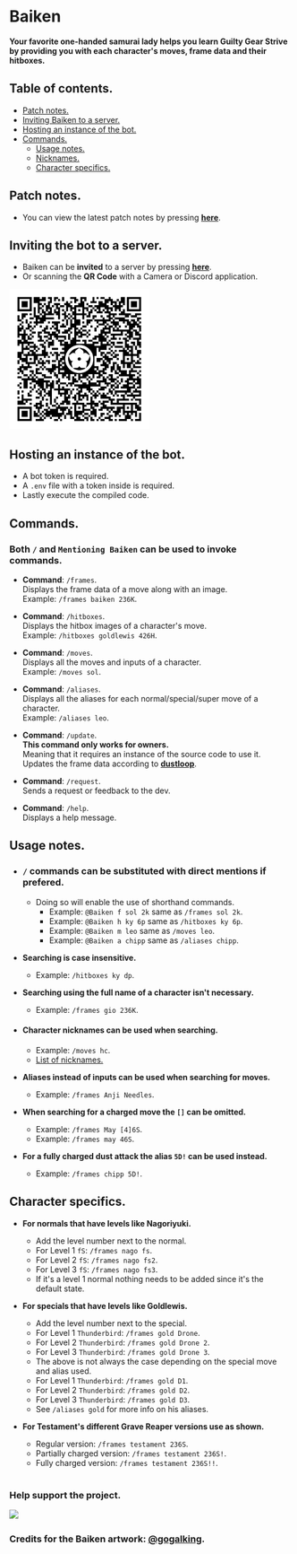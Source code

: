 # Baiken
**Your favorite one-handed samurai lady helps you learn Guilty Gear Strive \
by providing you with each character's moves, frame data and their hitboxes.**


## Table of contents.
  - [Patch notes.](https://github.com/yakiimoninja/baiken/releases)
  - [Inviting Baiken to a server.](#inviting-the-bot-to-a-server)
  - [Hosting an instance of the bot.](#hosting-an-instance-of-the-bot)
  - [Commands.](#commands)
    - [Usage notes.](#usage-notes)
    - [Nicknames.](data/nicknames.json)
    - [Character specifics.](#character-specifics)

## Patch notes.
- You can view the latest patch notes by pressing [**here**](https://github.com/yakiimoninja/baiken/releases).


## Inviting the bot to a server.
- Baiken can be **invited** to a server by pressing [**here**](https://discord.com/api/oauth2/authorize?client_id=919027797429727272&permissions=2147535872&scope=bot%20applications.commands).
- Or scanning the **QR Code** with a Camera or Discord application.

<img src="data/images/baiken_qr.png" width="250" height="250" />


## Hosting an instance of the bot.
- A bot token is required.
- A `.env` file with a token inside is required.
- Lastly execute the compiled code.


## Commands.
### Both **`/`** and **`Mentioning Baiken`** can be used to invoke commands.
- **Command**: `/frames`. \
Displays the frame data of a move along with an image.\
Example: `/frames baiken 236K`.
  
- **Command**: `/hitboxes`. \
Displays the hitbox images of a character's move. \
Example: `/hitboxes goldlewis 426H`.
  
- **Command**: `/moves`.\
Displays all the moves and inputs of a character.\
Example: `/moves sol`.

- **Command**: `/aliases`.\
Displays all the aliases for each normal/special/super move of a character.\
Example: `/aliases leo`.

- **Command**: `/update`.\
**This command only works for owners.** \
Meaning that it requires an instance of the source code to use it. \
Updates the frame data according to [**dustloop**](https://dustloop.com).

- **Command**: `/request`.\
Sends a request or feedback to the dev.

- **Command**: `/help`.\
Displays a help message.  

## Usage notes.

 - ### **`/`** commands can be substituted with direct mentions if prefered.
   - Doing so will enable the use of shorthand commands.
      - Example: `@Baiken f sol 2k` same as `/frames sol 2k`.
      - Example: `@Baiken h ky 6p` same as `/hitboxes ky 6p`.
      - Example: `@Baiken m leo` same as `/moves leo`.
      - Example: `@Baiken a chipp` same as `/aliases chipp`.


- **Searching is case insensitive.**
  - Example: `/hitboxes ky dp`.

- **Searching using the full name of a character isn't necessary.**
  - Example: `/frames gio 236K`.

- #### **Character nicknames can be used when searching.**
  - Example: `/moves hc`.
  - [List of nicknames.](data/nicknames.json)

- **Aliases instead of inputs can be used when searching for moves.**
  - Example: `/frames Anji Needles`.

- **When searching for a charged move  the `[]` can be omitted.**
  - Example: `/frames May [4]6S`.
  - Example: `/frames may 46S`.

- **For a fully charged dust attack the alias `5D!` can be used instead.**
  - Example: `/frames chipp 5D!`.

## Character specifics.
- **For normals that have levels like Nagoriyuki.**
  - Add the level number next to the normal.
  - For Level 1 `fS`: `/frames nago fs`. 
  - For Level 2 `fS`: `/frames nago fs2`.
  - For Level 3 `fS`: `/frames nago fs3`.
  - If it's a level 1 normal nothing needs to be added since it's the default state.

- **For specials that have levels like Goldlewis.**
  - Add the level number next to the special.
  - For Level 1 `Thunderbird`: `/frames gold Drone`.
  - For Level 2 `Thunderbird`: `/frames gold Drone 2`.
  - For Level 3 `Thunderbird`: `/frames gold Drone 3`.
  - The above is not always the case depending on the special move and alias used.
  - For Level 1 `Thunderbird`: `/frames gold D1`.
  - For Level 2 `Thunderbird`: `/frames gold D2`.
  - For Level 3 `Thunderbird`: `/frames gold D3`.
  - See `/aliases gold` for more info on his aliases.

- **For Testament's different Grave Reaper versions use as shown.**
  - Regular version: `/frames testament 236S`.
  - Partially charged version: `/frames testament 236S!`.
  - Fully charged version: `/frames testament 236S!!`.

#
### Help support the project.
[![](https://img.shields.io/static/v1?label=Sponsor&message=%E2%9D%A4&logo=GitHub&color=%23fe8e86)](https://github.com/sponsors/yakiimoninja)
### Credits for the Baiken artwork: [@gogalking](https://twitter.com/gogalking/status/1307199393607553024).

